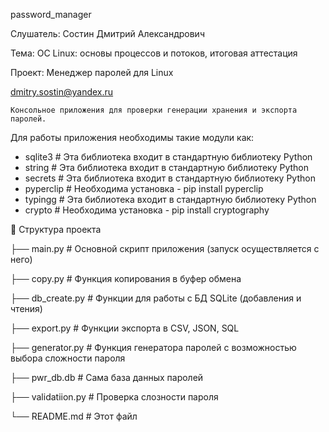 password_manager

Слушатель: Состин Дмитрий Александрович

Тема: ОС Linux: основы процессов и потоков, итоговая аттестация

Проект: Менеджер паролей для Linux

dmitry.sostin@yandex.ru

    Консольное приложения для проверки генерации хранения и экспорта паролей.

Для работы приложения необходимы такие модули как:

- sqlite3      # Эта библиотека входит в стандартную библиотеку Python
- string       # Эта библиотека входит в стандартную библиотеку Python
- secrets      # Эта библиотека входит в стандартную библиотеку Python
- pyperclip    # Необходима установка - pip install pyperclip
- typingg      # Эта библиотека входит в стандартную библиотеку Python
- crypto       # Необходима установка - pip install cryptography


📂 Структура проекта

├── main.py          # Основной скрипт приложения (запуск осуществляется с него)

├── copy.py          # Функция копирования в буфер обмена

├── db_create.py     # Функции для работы с БД SQLite (добавления и чтения)

├── export.py        # Функции экспорта в CSV, JSON, SQL

├── generator.py     # Функция генератора паролей с возможностью выбора сложности пароля

├── pwr_db.db        # Сама база данных паролей

├── validatiion.py   # Проверка слозности пароля

└── README.md # Этот файл
